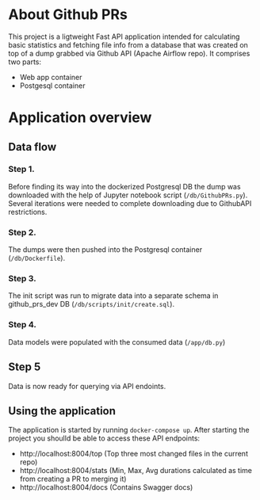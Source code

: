 # About Github PRs

This project is a ligtweight Fast API application intended for calculating basic statistics and fetching file info from a database that was created on top of a dump grabbed via Github API (Apache Airflow repo).
It comprises two parts:

* Web app container
* Postgesql container

# Application overview

## Data flow

### Step 1. 
Before finding its way into the dockerized Postgresql DB the dump was downloaded with the help of Jupyter notebook script (`/db/GithubPRs.py`). Several iterations were needed to complete downloading due to GithubAPI restrictions.

### Step 2.
The dumps were then pushed into the Postgresql container (`/db/Dockerfile`).

### Step 3.
The init script was run to migrate data into a separate schema in github_prs_dev DB (`/db/scripts/init/create.sql`).

### Step 4.
Data models were populated with the consumed data (`/app/db.py`)

## Step 5
Data is now ready for querying via API endoints.

## Using the application

The application is started by running `docker-compose up`. After starting the project you shoulld be able to access these API endpoints:

* http://localhost:8004/top (Top three most changed files in the current repo)
* http://localhost:8004/stats (Min, Max, Avg durations calculated as time from creating a PR to merging it)
* http://localhost:8004/docs (Contains Swagger docs)
